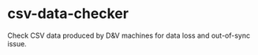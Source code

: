 # csv-data-checker
Check CSV data produced by D&amp;V machines for data loss and out-of-sync issue.
